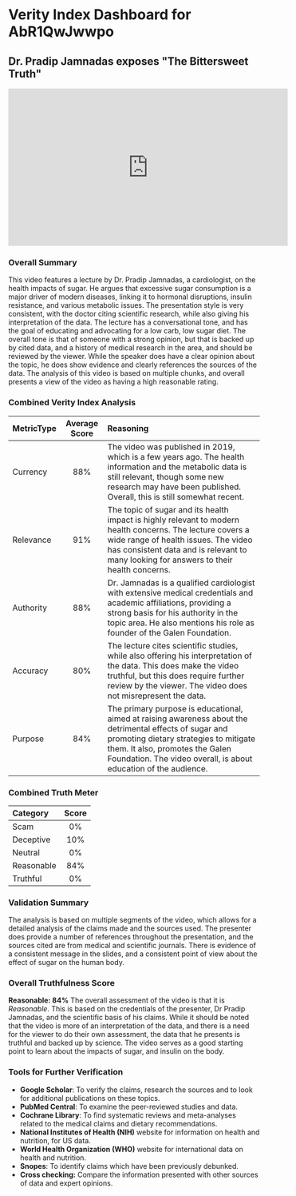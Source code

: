 # Verity Index Dashboard for AbR1QwJwwpo

## Dr. Pradip Jamnadas exposes "The Bittersweet Truth"

<div align="center">
<iframe width="560" height="315" src="https://www.youtube.com/embed/AbR1QwJwwpo" title="YouTube video player" frameborder="0" allow="accelerometer; autoplay; clipboard-write; encrypted-media; gyroscope; picture-in-picture; web-share" allowfullscreen></iframe>
</div>


### Overall Summary

This video features a lecture by Dr. Pradip Jamnadas, a cardiologist, on the health impacts of sugar. He argues that excessive sugar consumption is a major driver of modern diseases, linking it to hormonal disruptions, insulin resistance, and various metabolic issues. The presentation style is very consistent, with the doctor citing scientific research, while also giving his interpretation of the data. The lecture has a conversational tone, and has the goal of educating and advocating for a low carb, low sugar diet.  The overall tone is that of someone with a strong opinion, but that is backed up by cited data, and a history of medical research in the area, and should be reviewed by the viewer. While the speaker does have a clear opinion about the topic, he does show evidence and clearly references the sources of the data. The analysis of this video is based on multiple chunks, and overall presents a view of the video as having a high reasonable rating.

### Combined Verity Index Analysis

| MetricType | Average Score | Reasoning                                                    |
| :--------- | :-----------: | :----------------------------------------------------------- |
| Currency   |      88%      | The video was published in 2019, which is a few years ago. The health information and the metabolic data is still relevant, though some new research may have been published. Overall, this is still somewhat recent. |
| Relevance  |      91%      | The topic of sugar and its health impact is highly relevant to modern health concerns. The lecture covers a wide range of health issues. The video has consistent data and is relevant to many looking for answers to their health concerns. |
| Authority  |      88%      | Dr. Jamnadas is a qualified cardiologist with extensive medical credentials and academic affiliations, providing a strong basis for his authority in the topic area. He also mentions his role as founder of the Galen Foundation. |
| Accuracy   |      80%      | The lecture cites scientific studies, while also offering his interpretation of the data. This does make the video truthful, but this does require further review by the viewer. The video does not misrepresent the data. |
| Purpose    |      84%      | The primary purpose is educational, aimed at raising awareness about the detrimental effects of sugar and promoting dietary strategies to mitigate them. It also, promotes the Galen Foundation. The video overall, is about education of the audience. |

### Combined Truth Meter

| Category   | Score |
| :--------- | :---: |
| Scam       |  0%   |
| Deceptive  |  10%  |
| Neutral    |  0%   |
| Reasonable |  84%  |
| Truthful   |  0%   |

### Validation Summary

The analysis is based on multiple segments of the video, which allows for a detailed analysis of the claims made and the sources used. The presenter does provide a number of references throughout the presentation, and the sources cited are from medical and scientific journals. There is evidence of a consistent message in the slides, and a consistent point of view about the effect of sugar on the human body.

### Overall Truthfulness Score

**Reasonable: 84%**
The overall assessment of the video is that it is *Reasonable*. This is based on the credentials of the presenter, Dr Pradip Jamnadas, and the scientific basis of his claims. While it should be noted that the video is more of an interpretation of the data, and there is a need for the viewer to do their own assessment, the data that he presents is truthful and backed up by science. The video serves as a good starting point to learn about the impacts of sugar, and insulin on the body.

### Tools for Further Verification

*   **Google Scholar**: To verify the claims, research the sources and to look for additional publications on these topics.
*   **PubMed Central**: To examine the peer-reviewed studies and data.
*   **Cochrane Library**: To find systematic reviews and meta-analyses related to the medical claims and dietary recommendations.
*   **National Institutes of Health (NIH)** website for information on health and nutrition, for US data.
*   **World Health Organization (WHO)** website for international data on health and nutrition.
*   **Snopes**: To identify claims which have been previously debunked.
*   **Cross checking:** Compare the information presented with other sources of data and expert opinions.